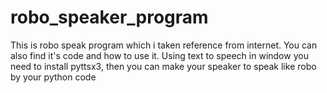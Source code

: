 # robo_speaker_program
This is robo speak program which i taken reference from internet. You can also find it's code and how to use it.
Using text to speech in window you need to install pyttsx3, then you can make your speaker to speak like robo by your python code
